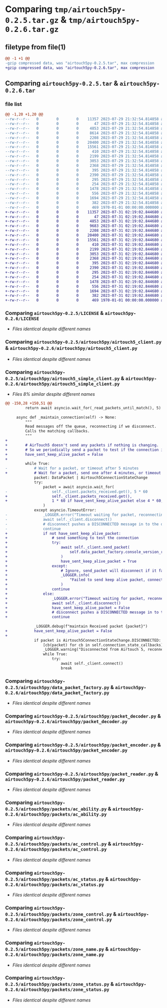 # Comparing `tmp/airtouch5py-0.2.5.tar.gz` & `tmp/airtouch5py-0.2.6.tar.gz`

## filetype from file(1)

```diff
@@ -1 +1 @@
-gzip compressed data, was "airtouch5py-0.2.5.tar", max compression
+gzip compressed data, was "airtouch5py-0.2.6.tar", max compression
```

## Comparing `airtouch5py-0.2.5.tar` & `airtouch5py-0.2.6.tar`

### file list

```diff
@@ -1,20 +1,20 @@
--rw-r--r--   0        0        0    11357 2023-07-29 21:32:54.814858 airtouch5py-0.2.5/LICENSE
--rw-r--r--   0        0        0       47 2023-07-29 21:32:54.814858 airtouch5py-0.2.5/README.md
--rw-r--r--   0        0        0     4853 2023-07-29 21:32:54.814858 airtouch5py-0.2.5/airtouch5py/airtouch5_client.py
--rw-r--r--   0        0        0     8614 2023-07-29 21:32:54.814858 airtouch5py-0.2.5/airtouch5py/airtouch5_simple_client.py
--rw-r--r--   0        0        0     2208 2023-07-29 21:32:54.814858 airtouch5py-0.2.5/airtouch5py/data_packet_factory.py
--rw-r--r--   0        0        0    20400 2023-07-29 21:32:54.814858 airtouch5py-0.2.5/airtouch5py/packet_decoder.py
--rw-r--r--   0        0        0    15561 2023-07-29 21:32:54.814858 airtouch5py-0.2.5/airtouch5py/packet_encoder.py
--rw-r--r--   0        0        0      410 2023-07-29 21:32:54.814858 airtouch5py-0.2.5/airtouch5py/packet_fields.py
--rw-r--r--   0        0        0     2199 2023-07-29 21:32:54.814858 airtouch5py-0.2.5/airtouch5py/packet_reader.py
--rw-r--r--   0        0        0     3053 2023-07-29 21:32:54.814858 airtouch5py-0.2.5/airtouch5py/packets/ac_ability.py
--rw-r--r--   0        0        0     2368 2023-07-29 21:32:54.814858 airtouch5py-0.2.5/airtouch5py/packets/ac_control.py
--rw-r--r--   0        0        0      395 2023-07-29 21:32:54.814858 airtouch5py-0.2.5/airtouch5py/packets/ac_error_information.py
--rw-r--r--   0        0        0     2390 2023-07-29 21:32:54.814858 airtouch5py-0.2.5/airtouch5py/packets/ac_status.py
--rw-r--r--   0        0        0      295 2023-07-29 21:32:54.814858 airtouch5py-0.2.5/airtouch5py/packets/console_version.py
--rw-r--r--   0        0        0      254 2023-07-29 21:32:54.814858 airtouch5py-0.2.5/airtouch5py/packets/datapacket.py
--rw-r--r--   0        0        0     1478 2023-07-29 21:32:54.814858 airtouch5py-0.2.5/airtouch5py/packets/zone_control.py
--rw-r--r--   0        0        0      556 2023-07-29 21:32:54.814858 airtouch5py-0.2.5/airtouch5py/packets/zone_name.py
--rw-r--r--   0        0        0     1694 2023-07-29 21:32:54.814858 airtouch5py-0.2.5/airtouch5py/packets/zone_status.py
--rw-r--r--   0        0        0      382 2023-07-29 21:32:54.814858 airtouch5py-0.2.5/pyproject.toml
--rw-r--r--   0        0        0      469 1970-01-01 00:00:00.000000 airtouch5py-0.2.5/PKG-INFO
+-rw-r--r--   0        0        0    11357 2023-07-31 02:19:02.844680 airtouch5py-0.2.6/LICENSE
+-rw-r--r--   0        0        0       47 2023-07-31 02:19:02.844680 airtouch5py-0.2.6/README.md
+-rw-r--r--   0        0        0     4853 2023-07-31 02:19:02.844680 airtouch5py-0.2.6/airtouch5py/airtouch5_client.py
+-rw-r--r--   0        0        0     9683 2023-07-31 02:19:02.844680 airtouch5py-0.2.6/airtouch5py/airtouch5_simple_client.py
+-rw-r--r--   0        0        0     2208 2023-07-31 02:19:02.844680 airtouch5py-0.2.6/airtouch5py/data_packet_factory.py
+-rw-r--r--   0        0        0    20400 2023-07-31 02:19:02.844680 airtouch5py-0.2.6/airtouch5py/packet_decoder.py
+-rw-r--r--   0        0        0    15561 2023-07-31 02:19:02.844680 airtouch5py-0.2.6/airtouch5py/packet_encoder.py
+-rw-r--r--   0        0        0      410 2023-07-31 02:19:02.844680 airtouch5py-0.2.6/airtouch5py/packet_fields.py
+-rw-r--r--   0        0        0     2199 2023-07-31 02:19:02.844680 airtouch5py-0.2.6/airtouch5py/packet_reader.py
+-rw-r--r--   0        0        0     3053 2023-07-31 02:19:02.844680 airtouch5py-0.2.6/airtouch5py/packets/ac_ability.py
+-rw-r--r--   0        0        0     2368 2023-07-31 02:19:02.844680 airtouch5py-0.2.6/airtouch5py/packets/ac_control.py
+-rw-r--r--   0        0        0      395 2023-07-31 02:19:02.844680 airtouch5py-0.2.6/airtouch5py/packets/ac_error_information.py
+-rw-r--r--   0        0        0     2390 2023-07-31 02:19:02.844680 airtouch5py-0.2.6/airtouch5py/packets/ac_status.py
+-rw-r--r--   0        0        0      295 2023-07-31 02:19:02.844680 airtouch5py-0.2.6/airtouch5py/packets/console_version.py
+-rw-r--r--   0        0        0      254 2023-07-31 02:19:02.844680 airtouch5py-0.2.6/airtouch5py/packets/datapacket.py
+-rw-r--r--   0        0        0     1478 2023-07-31 02:19:02.844680 airtouch5py-0.2.6/airtouch5py/packets/zone_control.py
+-rw-r--r--   0        0        0      556 2023-07-31 02:19:02.844680 airtouch5py-0.2.6/airtouch5py/packets/zone_name.py
+-rw-r--r--   0        0        0     1694 2023-07-31 02:19:02.844680 airtouch5py-0.2.6/airtouch5py/packets/zone_status.py
+-rw-r--r--   0        0        0      382 2023-07-31 02:19:02.844680 airtouch5py-0.2.6/pyproject.toml
+-rw-r--r--   0        0        0      469 1970-01-01 00:00:00.000000 airtouch5py-0.2.6/PKG-INFO
```

### Comparing `airtouch5py-0.2.5/LICENSE` & `airtouch5py-0.2.6/LICENSE`

 * *Files identical despite different names*

### Comparing `airtouch5py-0.2.5/airtouch5py/airtouch5_client.py` & `airtouch5py-0.2.6/airtouch5py/airtouch5_client.py`

 * *Files identical despite different names*

### Comparing `airtouch5py-0.2.5/airtouch5py/airtouch5_simple_client.py` & `airtouch5py-0.2.6/airtouch5py/airtouch5_simple_client.py`

 * *Files 8% similar despite different names*

```diff
@@ -150,28 +150,51 @@
         return await asyncio.wait_for(_read_packets_until_match(), 5)
 
     async def _maintain_connection(self) -> None:
         """
         Read messages off the queue, reconnecting if we disconnect.
         Calls the matching callbacks.
         """
+
+        # AirTouch5 doesn't send any packets if nothing is changing.
+        # So we periodically send a packet to test if the connection is alive.
+        have_sent_keep_alive_packet = False
+
         while True:
-            # Wait for a packet, or timeout after 5 minutes
+            # Wait for a packet, send one after 4 minutes, or timeout after 4+1 minutes
             packet: DataPacket | Airtouch5ConnectionStateChange
             try:
                 packet = await asyncio.wait_for(
-                    self._client.packets_received.get(), 5 * 60
+                    self._client.packets_received.get(),
+                    1 * 60 if have_sent_keep_alive_packet else 4 * 60,
                 )
             except asyncio.TimeoutError:
-                _LOGGER.error("Timeout waiting for packet, reconnecting")
-                await self._client.disconnect()
-                # disconnect pushes a DISCONNECTED message in to the queue, so we'll reconnect
-                continue
+                if not have_sent_keep_alive_packet:
+                    # send something to test the connection
+                    try:
+                        await self._client.send_packet(
+                            self.data_packet_factory.console_version_request()
+                        )
+                        have_sent_keep_alive_packet = True
+                    except:
+                        # Ignore, send_packet will disconnect if it fails
+                        _LOGGER.info(
+                            "Failed to send keep alive packet, connection must be dead"
+                        )
+                    continue
+                else:
+                    _LOGGER.error("Timeout waiting for packet, reconnecting")
+                    await self._client.disconnect()
+                    have_sent_keep_alive_packet = False
+                    # disconnect pushes a DISCONNECTED message in to the queue, so we'll reconnect
+                    continue
 
             _LOGGER.debug(f"maintain Received packet {packet}")
+            have_sent_keep_alive_packet = False
+
             if packet is Airtouch5ConnectionStateChange.DISCONNECTED:
                 [cb(packet) for cb in self.connection_state_callbacks]
                 _LOGGER.warning("Disconnected from Airtouch 5, reconnecting")
                 while True:
                     try:
                         await self._client.connect()
                         break
```

### Comparing `airtouch5py-0.2.5/airtouch5py/data_packet_factory.py` & `airtouch5py-0.2.6/airtouch5py/data_packet_factory.py`

 * *Files identical despite different names*

### Comparing `airtouch5py-0.2.5/airtouch5py/packet_decoder.py` & `airtouch5py-0.2.6/airtouch5py/packet_decoder.py`

 * *Files identical despite different names*

### Comparing `airtouch5py-0.2.5/airtouch5py/packet_encoder.py` & `airtouch5py-0.2.6/airtouch5py/packet_encoder.py`

 * *Files identical despite different names*

### Comparing `airtouch5py-0.2.5/airtouch5py/packet_reader.py` & `airtouch5py-0.2.6/airtouch5py/packet_reader.py`

 * *Files identical despite different names*

### Comparing `airtouch5py-0.2.5/airtouch5py/packets/ac_ability.py` & `airtouch5py-0.2.6/airtouch5py/packets/ac_ability.py`

 * *Files identical despite different names*

### Comparing `airtouch5py-0.2.5/airtouch5py/packets/ac_control.py` & `airtouch5py-0.2.6/airtouch5py/packets/ac_control.py`

 * *Files identical despite different names*

### Comparing `airtouch5py-0.2.5/airtouch5py/packets/ac_status.py` & `airtouch5py-0.2.6/airtouch5py/packets/ac_status.py`

 * *Files identical despite different names*

### Comparing `airtouch5py-0.2.5/airtouch5py/packets/zone_control.py` & `airtouch5py-0.2.6/airtouch5py/packets/zone_control.py`

 * *Files identical despite different names*

### Comparing `airtouch5py-0.2.5/airtouch5py/packets/zone_name.py` & `airtouch5py-0.2.6/airtouch5py/packets/zone_name.py`

 * *Files identical despite different names*

### Comparing `airtouch5py-0.2.5/airtouch5py/packets/zone_status.py` & `airtouch5py-0.2.6/airtouch5py/packets/zone_status.py`

 * *Files identical despite different names*

